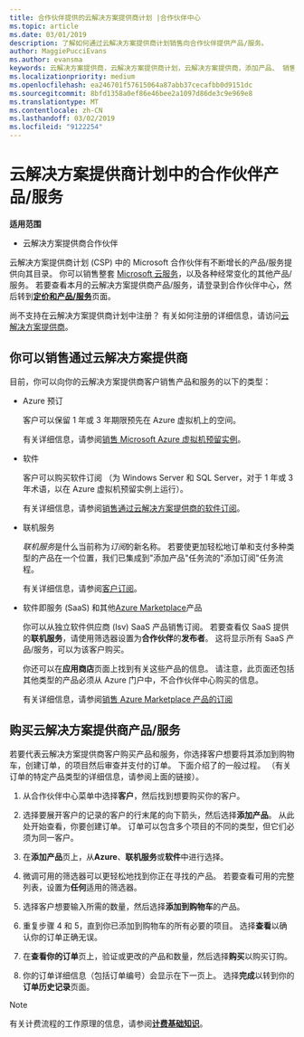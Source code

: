 ```yaml
---
title: 合作伙伴提供的云解决方案提供商计划 |合作伙伴中心
ms.topic: article
ms.date: 03/01/2019
description: 了解如何通过云解决方案提供商计划销售向合作伙伴提供产品/服务。
author: MaggiePucciEvans
ms.author: evansma
keywords: 云解决方案提供商，云解决方案提供商计划，云解决方案提供商，添加产品、 销售给客户，合作伙伴产品/服务，云解决方案提供商产品/服务，基于云的服务，Azure，Office 365，Dynamics，CSP 合作伙伴销售云解决方案提供商，Azure RI，Azure 预留虚拟机实例，Azure预订、 联机服务，订阅软件 AHUB、 Azure 上的 SQL Server、 Windows Server 上的客户的 Azure，订阅
ms.localizationpriority: medium
ms.openlocfilehash: ea246701f57615064a87abb37cecafbb0d9151dc
ms.sourcegitcommit: 8bfd1358a0ef86e46bee2a1097d86de3c9e969e8
ms.translationtype: MT
ms.contentlocale: zh-CN
ms.lasthandoff: 03/02/2019
ms.locfileid: "9122254"
---
```

# <a name="partner-offers-in-the-cloud-solution-provider-program"></a>云解决方案提供商计划中的合作伙伴产品/服务 

**适用范围**

-  云解决方案提供商合作伙伴

云解决方案提供商计划 (CSP) 中的 Microsoft 合作伙伴有不断增长的产品/服务提供向其目录。 你可以销售整套 [Microsoft 云服务](https://partner.microsoft.com/cloud-solution-provider/products-and-services)，以及各种经常变化的其他产品/服务。 若要查看本月的云解决方案提供商产品/服务，请登录到合作伙伴中心，然后转到[**定价和产品/服务**](https://partnercenter.microsoft.com/pcv/sales)页面。  

尚不支持在云解决方案提供商计划中注册？ 有关如何注册的详细信息，请访问[云解决方案提供商](https://partner.microsoft.com/cloud-solution-provider)。 

## <a name="what-you-can-sell-through-csp"></a>你可以销售通过云解决方案提供商

目前，你可以向你的云解决方案提供商客户销售产品和服务的以下的类型：

- Azure 预订<br> 

    客户可以保留 1 年或 3 年期限预先在 Azure 虚拟机上的空间。<br>
    
    有关详细信息，请参阅[销售 Microsoft Azure 虚拟机预留实例](azure-reservations.md)。

- 软件<br>

    客户可以购买软件订阅 （为 Windows Server 和 SQL Server，对于 1 年或 3 年术语，以在 Azure 虚拟机预留实例上运行）。<br>
 
    有关详细信息，请参阅[销售通过云解决方案提供商的软件订阅](csp-software-subscriptions.md)。  

- 联机服务<br>

    *联机服务*是什么当前称为*订阅*的新名称。 若要使更加轻松地订单和支付多种类型的产品在一个位置，我们已集成到"添加产品"任务流的"添加订阅"任务流程。<br>
    
    有关详细信息，请参阅[客户订阅](customer-subscriptions.md)。

- 软件即服务 (SaaS) 和其他[Azure Marketplace](https://azuremarketplace.microsoft.com/marketplace)产品<br>

    你可以从独立软件供应商 (Isv) SaaS 产品销售订阅。 若要查看仅 SaaS 提供的**联机服务**，请使用筛选器设置为**合作伙伴**的**发布者**。 这将显示所有 SaaS 产品/服务，可以为该客户购买。<br>
    
    你还可以在**应用商店**页面上找到有关这些产品的信息。 请注意，此页面还包括其他类型的产品必须从 Azure 门户中，不合作伙伴中心购买的信息。<br>

    有关详细信息，请参阅[销售 Azure Marketplace 产品的订阅](sell-marketplace-products.md)


## <a name="buy-csp-offers"></a>购买云解决方案提供商产品/服务

若要代表云解决方案提供商客户购买产品和服务，你选择客户想要将其添加到购物车，创建订单，的项目然后审查并支付的订单。 下面介绍了的一般过程。 （有关订单的特定产品类型的详细信息，请参阅上面的链接）。

1. 从合作伙伴中心菜单中选择**客户**，然后找到想要购买你的客户。 

2. 选择要展开客户的记录的客户的行末尾的向下箭头，然后选择**添加产品**。 从此处开始查看，你要创建订单。 订单可以包含多个项目的不同的类型，但它们必须为同一客户。

3. 在**添加产品**页上，从**Azure**、**联机服务**或**软件**中进行选择。

4. 微调可用的筛选器可以更轻松地找到你正在寻找的产品。 若要查看可用的完整列表，设置为**任何**适用的筛选器。 

5. 选择客户想要输入所需的数量，然后选择**添加到购物车**的产品。

6. 重复步骤 4 和 5，直到你已添加到购物车的所有必要的项目。 选择**查看**以确认你的订单正确无误。  

7. 在**查看你的订单**页上，验证或更改的产品和数量，然后选择**购买**以购买订购。 

8. 你的订单详细信息（包括订单编号）会显示在下一页上。 选择**完成**以转到你的**订单历史记录**页面。 

> [!NOTE]
> 有关计费流程的工作原理的信息，请参阅[**计费基础知识**](https://docs.microsoft.com/en-us/partner-center/billing-basics)。


